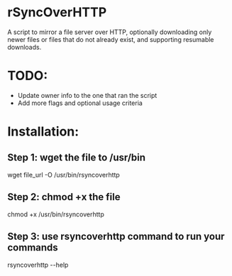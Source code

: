 # rSyncOverHTTP
A script to mirror a file server over HTTP, optionally downloading only newer files or files that do not already exist, and supporting resumable downloads.

# TODO:
- Update owner info to the one that ran the script
- Add more flags and optional usage criteria

# Installation:
## Step 1: wget the file to /usr/bin
wget file_url -O /usr/bin/rsyncoverhttp
## Step 2: chmod +x the file
chmod +x /usr/bin/rsyncoverhttp
## Step 3: use rsyncoverhttp command to run your commands
rsyncoverhttp --help
